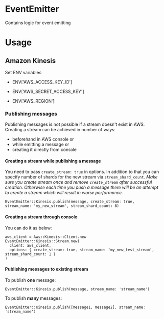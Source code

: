 # EventEmitter
Contains logic for event emitting

# Usage

## Amazon Kinesis

Set ENV variables:

- ENV['AWS_ACCESS_KEY_ID']

- ENV['AWS_SECRET_ACCESS_KEY']

- ENV['AWS_REGION']

### Publishing messages

Publishing messages is not possible if a stream doesn't exist in AWS.
Creating a stream can be achieved in number of ways:
  - beforehand in AWS console or
  - while emitting a message or
  - creating it directly from console

#### Creating a stream while publishing a message

You need to pass `create_stream: true` in options. In addition to that
you can specify number of shards for the new stream via `stream_shard_count`.
*Make sure you create stream once and remove `create_stream` after successful creation. 
Otherwise each time you push a message there will be an attempt to create a stream which will result in worse performance.*

```
EventEmitter::Kinesis.publish(message, create_stream: true, stream_name: 'my_new_stream', stream_shard_count: 8)
```

#### Creating a stream through console

You can do it as below:

```
aws_client = Aws::Kinesis::Client.new
EventEmitter::Kinesis::Stream.new(
  client: aws_client, 
  options: { create_stream: true, stream_name: 'my_new_test_stream', stream_shard_count: 1 }
)
```


#### Publishing messages to existing stream 

To publish **one** message:

```
EventEmitter::Kinesis.publish(message, stream_name: 'stream_name')
```

To publish **many** messages:

```
EventEmitter::Kinesis.publish([message1, message2], stream_name: 'stream_name')
```
